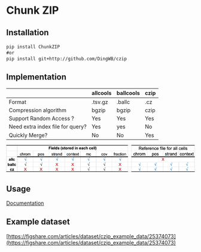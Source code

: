 # Chunk ZIP

## Installation

```shell
pip install ChunkZIP
#or
pip install git+http://github.com/DingWB/czip
```

## Implementation

|                                  | allcools | ballcools | czip |
| -------------------------------- | -------- | --------- | ----- |
| Format                           | .tsv.gz  | .ballc    | .cz   |
| Compression algorithm            | bgzip    | bgzip     | czip |
| Support Random Access ?          | Yes      | Yes       | Yes   |
| Need extra index file for query? | Yes      | yes       | No    |
| Quickly Merge?                   | No       | No        | Yes   |

![img.png](docs/images/tab1.png)
<!---
![docs/images/img.png](docs/images/design.png)
-->
## Usage

[Documentation](https://dingwb.github.io/czip)

## Example dataset

[https://figshare.com/articles/dataset/czip_example_data/25374073](https://figshare.com/articles/dataset/czip_example_data/25374073)